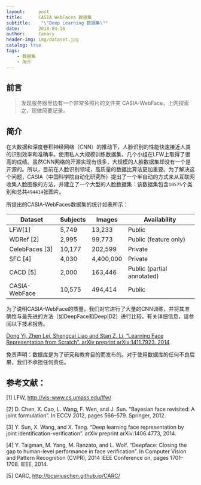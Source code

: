```yaml
---
layout:     post
title:      CASIA WebFaces 数据集
subtitle:    "\"Deep Learning 数据集\""
date:       2018-04-16
author:     Canary
header-img: img/dataset.jpg
catalog: true
tags:
    - 数据集
    - 简介
---
```


## 前言

> 发现服务器里边有一个非常多照片的文件夹 CASIA-WebFace，上网探索之，现做简要记录。

## 简介

在大数据和深度卷积神经网络（CNN）的推动下，人脸识别的性能快速接近人类的识别效率和准确率。使用私人大规模训练数据集，几个小组在LFW上取得了很高的成绩。虽然CNN网络的开源实现有很多，大规模的人脸数据集却没有一个是开源的。所以，目前在人脸识别领域，高质量的数据比算法更加重要。为了解决这个问题，CASIA（中国科学院自动化研究所）提出了一个半自动的方式来从互联网收集人脸图像的方法，并建立了一个大型的人脸数据集：该数据集包含`10575`个类别和总共`494414`张图片。

所提出的CASIA-WebFaces数据集的统计如表所示：

|Dataset|Subjects|Images|Availability|
|------|-------|------|-------|
|LFW[1]|5,749|13,233|Public|
|WDRef [2] |  2,995 |  99,773  |Public (feature only)|
|CelebFaces [3]  |10,177 | 202,599 |Private|
|SFC [4] |4,030  | 4,400,000 |  Private|
|CACD [5]  |  2,000  | 163,446 |Public (partial annotated)|
|CASIA-WebFace|   10,575  |494,414 |Public|

为了说明CASIA-WebFace的质量，我们对它进行了大量的CNN训练，并将其准确性与最先进的方法（如DeepFace和DeepID2）进行比较。有关详细信息，请参阅以下技术报告。

[Dong Yi, Zhen Lei, Shengcai Liao and Stan Z. Li, “Learning Face Representation from Scratch”. arXiv preprint arXiv:1411.7923. 2014](https://arxiv.org/abs/1411.7923)

免责声明：数据库是为了研究和教育目的而发布的。对于使用数据库的任何不良后果，我们不承担任何责任。

## 参考文献：

[1] LFW, http://vis-www.cs.umass.edu/lfw/ 

[2] D. Chen, X. Cao, L. Wang, F. Wen, and J. Sun. “Bayesian face revisited: A joint formulation”. In ECCV 2012, pages 566–579. Springer, 2012. 

[3] Y. Sun, X. Wang, and X. Tang. “Deep learning face representation by joint identification-verification”. arXiv preprint arXiv:1406.4773, 2014. 

[4] Y. Taigman, M. Yang, M. Ranzato, and L. Wolf. “Deepface: Closing the gap to human-level performance in face verification”. In Computer Vision and Pattern Recognition (CVPR), 2014 IEEE Conference on, pages 1701–1708. IEEE, 2014. 

[5] CARC, http://bcsiriuschen.github.io/CARC/
